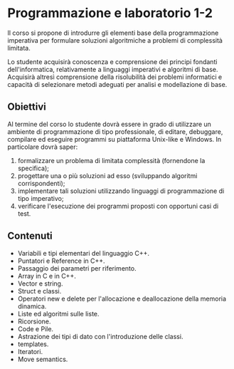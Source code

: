 ﻿# Programmazione e laboratorio 1-2

Il corso si propone di introdurre gli elementi base della programmazione imperativa per formulare soluzioni algoritmiche a problemi di complessità limitata.

Lo studente acquisirà conoscenza e comprensione dei principi fondanti dell'informatica, relativamente a linguaggi imperativi e algoritmi di base.  
Acquisirà altresì comprensione della risolubilità dei problemi informatici e capacità di selezionare metodi adeguati per analisi e modellazione di base.

## Obiettivi

Al termine del corso lo studente dovrà essere in grado di utilizzare un ambiente di programmazione di tipo professionale, di editare, debuggare, compilare ed eseguire programmi su piattaforma Unix-like e Windows. In particolare dovrà saper:
1. formalizzare un problema di limitata complessità (fornendone la specifica);
2. progettare una o più soluzioni ad esso (sviluppando algoritmi corrispondenti);
3. implementare tali soluzioni utilizzando linguaggi di programmazione di tipo imperativo;
4. verificare l'esecuzione dei programmi proposti con opportuni casi di test.

## Contenuti

- Variabili e tipi elementari del linguaggio C++.
- Puntatori e Reference in C++.
- Passaggio dei parametri per riferimento.
- Array in C e in C++.
- Vector e string.
- Struct e classi.
- Operatori new e delete per l'allocazione e deallocazione della memoria dinamica.
- Liste ed algoritmi sulle liste.
- Ricorsione.
- Code e Pile.
- Astrazione dei tipi di dato con l'introduzione delle classi.
- templates.
- Iteratori.
- Move semantics.
